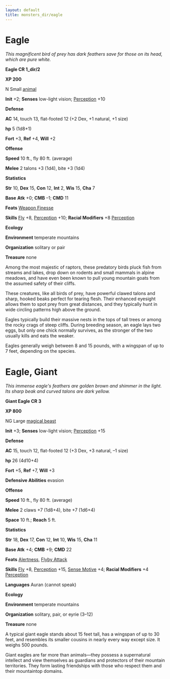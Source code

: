 ```yaml
---
layout: default
title: monsters_dir/eagle
---
```

# Eagle

_This magnificent bird of prey has dark feathers save for those on its head, which are pure white._

**Eagle CR 1_dir/2**

**XP 200**

N Small [animal](creatureTypes#_animal)

**Init** +2; **Senses** low-light vision; [Perception](../skills_dir/perception#_perception) +10

**Defense**

**AC** 14, touch 13, flat-footed 12 (+2 Dex, +1 natural, +1 size)

**hp** 5 (1d8+1)

**Fort** +3, **Ref** +4, **Will** +2

**Offense**

**Speed** 10 ft., fly 80 ft. (average)

**Melee** 2 talons +3 (1d4), bite +3 (1d4)

**Statistics**

**Str** 10, **Dex** 15, **Con** 12, **Int** 2, **Wis** 15, **Cha** 7

**Base**  **Atk** +0; **CMB** –1; **CMD** 11

**Feats** [Weapon Finesse](../feats#_weapon-finesse)

**Skills** [Fly](../skills_dir/fly#_fly) +8, [Perception](../skills_dir/perception#_perception) +10; **Racial Modifiers** +8 [Perception](../skills_dir/perception#_perception)

**Ecology**

**Environment** temperate mountains

**Organization** solitary or pair

**Treasure** none

Among the most majestic of raptors, these predatory birds pluck fish from streams and lakes, drop down on rodents and small mammals in alpine meadows, and have even been known to pull young mountain goats from the assumed safety of their cliffs.

These creatures, like all birds of prey, have powerful clawed talons and sharp, hooked beaks perfect for tearing flesh. Their enhanced eyesight allows them to spot prey from great distances, and they typically hunt in wide circling patterns high above the ground.

Eagles typically build their massive nests in the tops of tall trees or among the rocky crags of steep cliffs. During breeding season, an eagle lays two eggs, but only one chick normally survives, as the stronger of the two usually kills and eats the weaker.

Eagles generally weigh between 8 and 15 pounds, with a wingspan of up to 7 feet, depending on the species.

# Eagle, Giant

_This immense eagle's feathers are golden brown and shimmer in the light. Its sharp beak and curved talons are dark yellow._

**Giant Eagle CR 3**

**XP 800**

NG Large [magical beast](creatureTypes#_magical-beast)

**Init** +3; **Senses** low-light vision; [Perception](../skills_dir/perception#_perception) +15

**Defense**

**AC** 15, touch 12, flat-footed 12 (+3 Dex, +3 natural, –1 size)

**hp** 26 (4d10+4)

**Fort** +5, **Ref** +7, **Will** +3

**Defensive Abilities** evasion

**Offense**

**Speed** 10 ft., fly 80 ft. (average)

**Melee** 2 claws +7 (1d8+4), bite +7 (1d6+4)

**Space** 10 ft.; **Reach** 5 ft.

**Statistics**

**Str** 18, **Dex** 17, **Con** 12, **Int** 10, **Wis** 15, **Cha** 11

**Base Atk** +4; **CMB** +9; **CMD** 22

**Feats** [Alertness](../feats#_alertness), [Flyby Attack](monsterFeats#_flyby-attack)

**Skills** [Fly](../skills_dir/fly#_fly) +8, [Perception](../skills_dir/perception#_perception) +15, [Sense Motive](../skills_dir/senseMotive#_sense-motive) +4; **Racial Modifiers** +4 [Perception](../skills_dir/perception#_perception)

**Languages** Auran (cannot speak)

**Ecology**

**Environment** temperate mountains

**Organization** solitary, pair, or eyrie (3–12)

**Treasure** none

A typical giant eagle stands about 15 feet tall, has a wingspan of up to 30 feet, and resembles its smaller cousins in nearly every way except size. It weighs 500 pounds.

Giant eagles are far more than animals—they possess a supernatural intellect and view themselves as guardians and protectors of their mountain territories. They form lasting friendships with those who respect them and their mountaintop domains.

